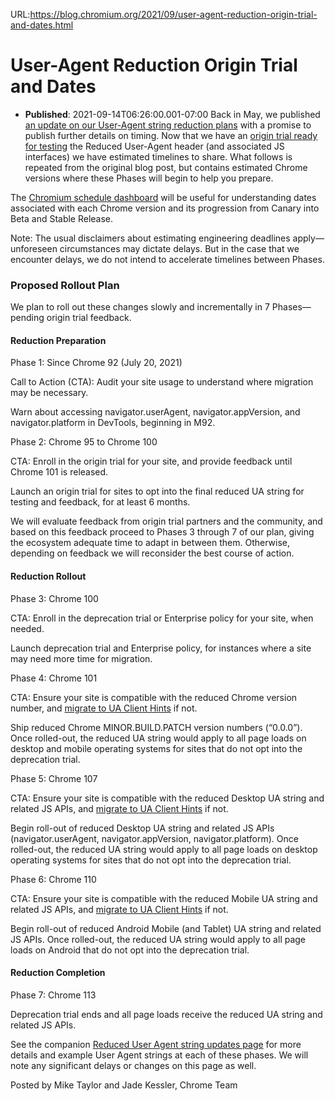 URL:https://blog.chromium.org/2021/09/user-agent-reduction-origin-trial-and-dates.html
# User-Agent Reduction Origin Trial and Dates
- **Published**: 2021-09-14T06:26:00.001-07:00
Back in May, we published [an update on our User-Agent string reduction plans](https://blog.chromium.org/2021/05/update-on-user-agent-string-reduction.html) with a promise to publish further details on timing. Now that we have an [origin trial ready for testing](http://developers.chrome.com/blog/user-agent-reduction-origin-trial) the Reduced User-Agent header (and associated JS interfaces) we have estimated timelines to share. What follows is repeated from the original blog post, but contains estimated Chrome versions where these Phases will begin to help you prepare. 

  

The [Chromium schedule dashboard](https://chromiumdash.appspot.com/schedule) will be useful for understanding dates associated with each Chrome version and its progression from Canary into Beta and Stable Release.

  

Note: The usual disclaimers about estimating engineering deadlines apply—unforeseen circumstances may dictate delays. But in the case that we encounter delays, we do not intend to accelerate timelines between Phases.

  

### Proposed Rollout Plan

We plan to roll out these changes slowly and incrementally in 7 Phases—pending origin trial feedback.

  

#### Reduction Preparation

Phase 1: Since Chrome 92 (July 20, 2021)

Call to Action (CTA): Audit your site usage to understand where migration may be necessary.

  

Warn about accessing navigator.userAgent, navigator.appVersion, and navigator.platform in DevTools, beginning in M92.

  

Phase 2: Chrome 95 to Chrome 100

CTA: Enroll in the origin trial for your site, and provide feedback until Chrome 101 is released.

  

Launch an origin trial for sites to opt into the final reduced UA string for testing and feedback, for at least 6 months. 

  

We will evaluate feedback from origin trial partners and the community, and based on this feedback proceed to Phases 3 through 7 of our plan, giving the ecosystem adequate time to adapt in between them. Otherwise, depending on feedback we will reconsider the best course of action.

  

#### Reduction Rollout

Phase 3: Chrome 100

CTA: Enroll in the deprecation trial or Enterprise policy for your site, when needed.

  

Launch deprecation trial and Enterprise policy, for instances where a site may need more time for migration.

  

Phase 4: Chrome 101

CTA: Ensure your site is compatible with the reduced Chrome version number, and [migrate to UA Client Hints](https://web.dev/migrate-to-ua-ch/) if not.

  

Ship reduced Chrome MINOR.BUILD.PATCH version numbers (“0.0.0”). Once rolled-out, the reduced UA string would apply to all page loads on desktop and mobile operating systems for sites that do not opt into the deprecation trial.

  

Phase 5: Chrome 107

CTA: Ensure your site is compatible with the reduced Desktop UA string and related JS APIs, and [migrate to UA Client Hints](https://web.dev/migrate-to-ua-ch/) if not.

  

Begin roll-out of reduced Desktop UA string and related JS APIs (navigator.userAgent, navigator.appVersion, navigator.platform). Once rolled-out, the reduced UA string would apply to all page loads on desktop operating systems for sites that do not opt into the deprecation trial.

  

Phase 6: Chrome 110

CTA: Ensure your site is compatible with the reduced Mobile UA string and related JS APIs, and [migrate to UA Client Hints](https://web.dev/migrate-to-ua-ch/) if not.

  

Begin roll-out of reduced Android Mobile (and Tablet) UA string and related JS APIs. Once rolled-out, the reduced UA string would apply to all page loads on Android that do not opt into the deprecation trial.

  

#### Reduction Completion

Phase 7: Chrome 113

  

Deprecation trial ends and all page loads receive the reduced UA string and related JS APIs.

  

See the companion [Reduced User Agent string updates page](https://www.chromium.org/updates/ua-reduction) for more details and example User Agent strings at each of these phases. We will note any significant delays or changes on this page as well.

Posted by Mike Taylor and Jade Kessler, Chrome Team